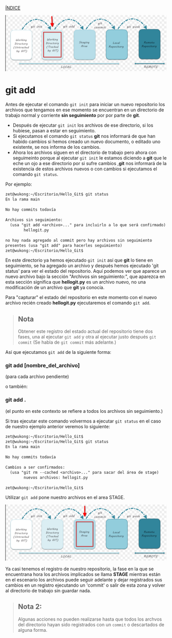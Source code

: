 [ÍNDICE](https://github.com/JoseFerDel/Guia_Git_GitHub/blob/Zet_main/README.md)

![git_areas.png](/IMG/Git_areas_02.png "git init")

# **git add**

Antes de ejecutar el comando `git init` para iniciar un nuevo repositorio los archivos que tengamos en ese momento se encuentran en un directorio de trabajo normal y corriente **sin seguimiento** por por parte de **git**.

* Después de ejecutar `git init` los archivos de ese directorio, si los hubiese, pasan a estar en seguimiento.
* Si ejecutamos el comando `git status` **git** nos informará de que han habido cambios si hemos creado un nuevo documento, o editado uno existente, se nos informa de los cambios.
* Ahora los archivos siguen en el directorio de trabajo pero ahora con seguimeinto porque al ejecutar `git init` le estamos diciendo a **git** que le eche un ojo a ese directorio por si sufre cambios ,**git** nos informará de la existencia de estos archivos nuevos o con cambios si ejecutamos el comando `git status`.

Por ejemplo:
``` 
zet@wukong:~/Escritorio/Hello_Git$ git status
En la rama main

No hay commits todavía

Archivos sin seguimiento:
  (usa "git add <archivo>..." para incluirlo a lo que será confirmado)
        hellogit.py

no hay nada agregado al commit pero hay archivos sin seguimiento presentes (usa "git add" para hacerles seguimiento)
zet@wukong:~/Escritorio/Hello_Git$ 
``` 

En este directorio ya hemos ejecutado `git init` así que **git** lo tiene en seguimiento, se ha agregado un archivo y después hemos ejecutado 'git status' para ver el estado del repositorio.
Aquí podemos ver que aparece un nuevo archivo bajo la sección "Archivos sin seguimiento:", que aparezca en esta sección significa que **hellogit.py** es un archivo nuevo, no una modificación de un archivo que **git** ya conocía.


Para "capturar" el estado del repositorio en este momento con el nuevo archivo recién creado **hellogit.py** ejecutaremos el comando `git add`.

> ## Nota
> Obtener este registro del estado actual del repositorio tiene dos fases, una al ejecutar `git add` y otra al ejecutar justo después `git commit` (Se habla de `git commit` más adelante.)

Así que ejecutamos `git add` de la siguiente forma:

### git add [nombre_del_archivo]
(para cada archivo pendiente)

o también:

### git add . 
(el punto en este contexto se refiere a todos los archivos sin seguimiento.)

Si tras ejecutar este comando volvermos a ejecutar `git status` en el caso de nuestro ejemplo anterior veremos lo siguiente:
```
zet@wukong:~/Escritorio/Hello_Git$  
zet@wukong:~/Escritorio/Hello_Git$ git status 
En la rama main 
 
No hay commits todavía 
 
Cambios a ser confirmados: 
  (usa "git rm --cached <archivo>..." para sacar del área de stage) 
        nuevos archivos: hellogit.py 
 
zet@wukong:~/Escritorio/Hello_Git$
```
Utilizar `git add` pone nuestro archivos en el area STAGE.

![git_areas](/IMG/Git_areas_03.png "git add")

Ya casi tenemos el registro de nuestro repositorio, la fase en la que se encuentrana hora los archivos implicados se llama **STAGE** mientras están en el escenario los archivos puede seguir adelante y dejar registrados sus cambios en un registro ejecutando un 'commit' o salir de esta zona y volver al directorio de trabajo sin guardar nada.

> ## Nota 2:
> Algunas acciones no pueden realizarse hasta que todos los archvos del directorio hayan sido registrados con un `commit` o descartados de alguna forma.



